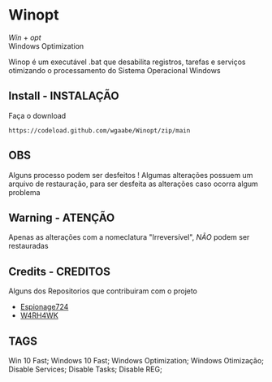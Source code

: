 # Winopt

*Win* + *opt*               
Windows Optimization

Winop é um executável .bat que desabilita registros, tarefas e serviços otimizando o processamento do Sistema Operacional Windows

## Install - INSTALAÇÃO

Faça o download

```
https://codeload.github.com/wgaabe/Winopt/zip/main
```
## OBS

Alguns processo podem ser desfeitos ! 
Algumas alterações possuem um arquivo de restauração, para ser desfeita as alterações caso ocorra algum problema

## Warning - ATENÇÃO

Apenas as alterações com a nomeclatura "Irreversível", *NÃO* podem ser restauradas

## Credits - CREDITOS

Alguns dos Repositorios que contribuiram com o projeto

- [Espionage724](https://github.com/Espionage724/Windows)
- [W4RH4WK](https://github.com/W4RH4WK)


## TAGS

Win 10 Fast;
Windows 10 Fast;
Windows Optimization;
Windows Otimização;
Disable Services;
Disable Tasks;
Disable REG;

